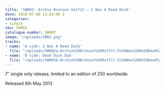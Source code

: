 ```yaml
---
title: 'SW002: Archie Bronson Outfit – I Was A Dead Duck'
date: 2019-07-09 13:24:00 Z
categories:
- single
sku: SW002
catalogue-number: SW002
image: "/uploads/SW02.png"
tracks:
- name: 'A side: I Was A Dead Duck'
  file: "/uploads/SW002a-Archie%20Bronson%20Outfit-I%20Was%20A%20Dead%20Duck.mp3"
- name: 'B side: Dead Duck Dub'
  file: "/uploads/SW002b-Archie%20Bronson%20Outfit-I%20Was%20A%20Dead%20Duck.mp3"
---
```


7″ single only release, limited to an edition of 250 worldwide.

Released 6th May 2013